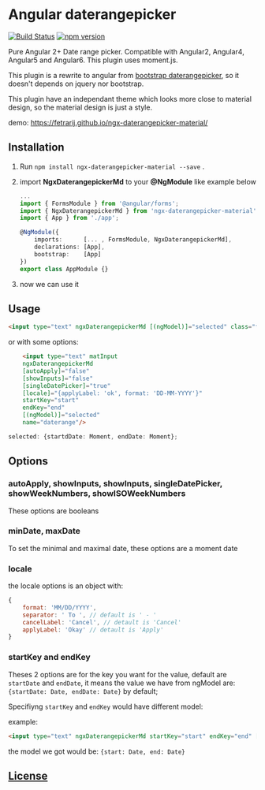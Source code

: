 # Angular daterangepicker 
[![Build Status](https://travis-ci.org/fetrarij/ngx-daterangepicker-material.svg?branch=master)](https://travis-ci.org/fetrarij/ngx-daterangepicker-material)
[![npm version](https://badge.fury.io/js/ngx-daterangepicker-material.svg)](https://badge.fury.io/js/ngx-daterangepicker-material)

Pure Angular 2+ Date range picker. Compatible with Angular2, Angular4, Angular5 and Angular6. This plugin uses moment.js.

This plugin is a rewrite to angular from [bootstrap daterangepicker](http://www.daterangepicker.com), so it doesn't depends on jquery nor bootstrap.

This plugin have an independant theme which looks more close to material design, so the material design is just a style.

demo:  https://fetrarij.github.io/ngx-daterangepicker-material/

## Installation

1) Run `npm install ngx-daterangepicker-material --save` .
2) import **NgxDaterangepickerMd** to your **@NgModule** like example below
    ````typescript
    ...
    import { FormsModule } from '@angular/forms';
    import { NgxDaterangepickerMd } from 'ngx-daterangepicker-material';
    import { App } from './app';

    @NgModule({
        imports:      [... , FormsModule, NgxDaterangepickerMd],
        declarations: [App],
        bootstrap:    [App]
    })
    export class AppModule {}
    ````

3) now we can use it


## Usage
```html
<input type="text" ngxDaterangepickerMd [(ngModel)]="selected" class="form-control"/>
```
or with some options: 
```html
    <input type="text" matInput
    ngxDaterangepickerMd
    [autoApply]="false"
    [showInputs]="false"
    [singleDatePicker]="true"
    [locale]="{applyLabel: 'ok', format: 'DD-MM-YYYY'}"
    startKey="start"
    endKey="end"
    [(ngModel)]="selected"
    name="daterange"/>
```

````typescript
selected: {startdDate: Moment, endDate: Moment};
````


## Options

### autoApply, showInputs, showInputs, singleDatePicker, showWeekNumbers, showISOWeekNumbers

These options are booleans

### minDate, maxDate

 To set the minimal and maximal date, these options are a moment date

### locale

the locale options is an object with: 
```javascript
{
    format: 'MM/DD/YYYY',
    separator: ' To ', // default is ' - '
    cancelLabel: 'Cancel', // detault is 'Cancel'
    applyLabel: 'Okay' // detault is 'Apply'
}
```
### startKey and endKey

Theses 2 options are for the key you want for the value, default are `startDate` and `endDate`, it means the value we have from ngModel are: `{startDate: Date, endDate: Date}` by default;

Specifiyng `startKey` and `endKey` would have different model:

example: 
```html
<input type="text" ngxDaterangepickerMd startKey="start" endKey="end" [(ngModel)]="model">
```

the model we got would be:  `{start: Date, end: Date}`

## [License](https://github.com/fetrarij/ngx-daterangepicker-material/blob/master/LICENSE)